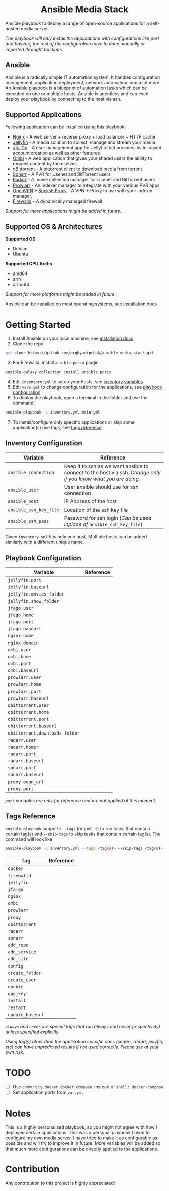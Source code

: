 # <center>Ansible Media Stack</center>

Ansible playbook to deploy a range of open-source applications for a self-hosted media server. 

*The playbook will only install the applications with configurations like port and baseurl, the rest of the configuration have to done manually or imported throught backups.*

## Ansible

Ansible is a radically simple IT automation system. It handles configuration management, application deployment, network automation, and a lot more. An Ansible playbook is a blueprint of automation tasks which can be executed on one or multiple hosts. Ansible is agentless and can even deploy your playbook by connecting to the host via ssh.

## Supported Applications

Following application can be installed using this playbook:
- [Nginx](https://www.nginx.com) - A web server + reverse proxy + load balancer + HTTP cache
- [Jellyfin](https://github.com/jellyfin/jellyfin) - A media solution to collect, manage and stream your media
- [Jfa-Go](https://github.com/hrfee/jfa-go) - A user management app for Jellyfin that provides invite-based account creation as well as other features
- [Ombi](https://github.com/Ombi-app/Ombi) - A web application that gives your shared users the ability to request content by themselves
- [qBittorrent](https://github.com/qbittorrent/qBittorrent) - A bittorrent client to download media from torrent
- [Sonarr](https://github.com/Sonarr/Sonarr) - A PVR for Usenet and BitTorrent users
- [Radarr](https://github.com/Radarr/Radarr) - A movie collection manager for Usenet and BitTorrent users
- [Prowlarr](https://github.com/Prowlarr/Prowlarr) - An indexer manager to integrate with your various PVR apps
- [OpenVPN](https://github.com/dperson/openvpn-client) + [Socks5 Proxy](https://hub.docker.com/r/serjs/go-socks5-proxy/) - A VPN + Proxy to use with your indexer manager.
- [Firewalld](https://firewalld.org) - A dynamically managed firewall

*Support for more applications might be added in future.*

## Supported OS & Architectures

**Supported OS**
- Debian
- Ubuntu

**Supported CPU Archs**
- amd64
- arm
- armd64

*Support for more platforms might be added in future.*

Ansible can be installed on most operating systems, see [installation docs](https://docs.ansible.com/ansible/latest/installation_guide/intro_installation.html)

# Getting Started

1. Install Ansible on your local machine, see [installation docs](https://docs.ansible.com/ansible/latest/installation_guide/intro_installation.html)
2. Clone the repo 
```bash
git clone https://github.com/arghyadipchak/ansible-media-stack.git
```
3. For Firewalld, install `ansible.posix` plugin
```bash
ansible-galaxy collection install ansible.posix
```
4. Edit `inventory.yml` to setup your hosts, see [inventory variables](#inventory-variables)
5. Edit `vars.yml` to change configuration for the applications, see [playbook configuration](#playbook-configuration)
6. To deploy the playbook, open a terminal in the folder and use the command:
```bash
ansible-playbook -i inventory.yml main.yml
```
7. To install/configure only specific applications or skip some application(s) use tags, see [tags reference](#tags-reference)

## Inventory Configuration

Variable | Reference
-|-
`ansible_connection` | Keep it to ssh as we want ansible to connect to the host via ssh. *Change only if you know what you are doing.*
`ansible_user` | User ansible should use for ssh connection
`ansible_host` | IP Address of the host
`ansible_ssh_key_file` | Location of the ssh key file
`ansible_ssh_pass` | Password for ssh login (*Can be used inplace of* `ansible_ssh_key_file`)

Given `inventory.yml` has only one host. Multiple hosts can be added similarly with a different unique name.

## Playbook Configuration

Variable | Reference
-|-
`jellyfin.port` | 
`jellyfin.baseurl` | 
`jellyfin.movies_folder` | 
`jellyfin.show_folder` | 
`jfago.user` | 
`jfago.home` | 
`jfago.port` | 
`jfago.baseurl` | 
`nginx.name` | 
`nginx.domain` | 
`ombi.user` | 
`ombi.home` | 
`ombi.port` | 
`ombi.baseurl` | 
`prowlarr.user` | 
`prowlarr.home` | 
`prowlarr.port` | 
`prowlarr.baseurl` | 
`qbittorrent.user` | 
`qbittorrent.home` | 
`qbittorrent.port` | 
`qbittorrent.baseurl` | 
`qbittorrent.downloads_folder` | 
`radarr.user` | 
`radarr.homer` | 
`radarr.port` | 
`radarr.baseurl` | 
`sonarr.port` | 
`sonarr.baseurl` | 
`proxy.ovpn_url` | 
`proxy.port` | 

*`port` variables are only for reference and are not applied at this moment.*

## Tags Reference

`ansible-playbook` supports `--tags` (or just `-t`) to run tasks that contain certain tag(s) and `--skip-tags` to skip tasks that contain certain tag(s). The command will look like
```bash
ansible-playbook -i inventory.yml --tags <tag(s)> --skip-tags <tag(s)> main.yml
```

Tag | Reference
-|-
`docker` | 
`firewalld` | 
`jellyfin` | 
`jfa-go` | 
`nginx` | 
`ombi` | 
`prowlarr` | 
`proxy` | 
`qbittorrent` | 
`radarr` | 
`sonarr` | 
`add_repo` | 
`add_service` | 
`add_site` | 
`config` | 
`create_folder` | 
`create_user` | 
`enable` | 
`gpg_key` | 
`install` | 
`restart` | 
`update_baseurl` | 

*`always` and `never` are special tags that run always and never (respectively) unless specified explicitly.*

*Using tag(s) other than the application specific ones (sonarr, radarr, jellyfin, etc) can have unpredicted results if not used correctly. Please use at your own risk.*

# TODO

- [ ] Use `community.docker.docker_compose `instead of `shell: docker-compose`
- [ ] Set application ports from `var.yml`

# Notes

This is a highly personalized playbook, so you might not agree with how I deployed certain applications. This was a personal playbook I used to configure my own media server. I have tried to make it as configurable as possible and will try to improve it in future. More variables will be added so that much more configurations can be directly applied to the applications.

# Contribution

Any contribution to this project is highly appreciated!
